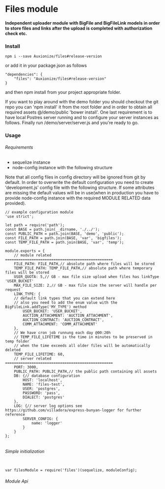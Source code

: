 # Files module

#### Independent uploader module with BigFile and BigFileLink models in order to store files and links after the upload is completed with authorization check etc.
 
### Install

```
npm i --save Auxionize/files#release-version
```

or add it in your package.json as follows

```
"dependencies": {
    "files": "Auxionize/files#release-version"
}
```

and then npm install from your project appropriate folder.

If you want to play around with the demo folder you should checkout the git repo you can 'npm install' it from the root folder and in order to obtain all required assets
@/demo/public 'bower install'. One last requirement is to have local Postres server running and to configure your server instances as follows. Finally run /demo/server/server.js and you're ready to go.

### Usage

###### Requirements

- sequelize instance
- node-config instance with the following structure

Note that all config files in config directory will be ignored from git by default.
In order to overwrite the default configuration you need to create 'development.js' config file with the following structure. If some attributes are missing the default values will be in use(when in production you have to provide node-config instance with the required MODULE RELATED data provided).

```
// example configuration module
'use strict';

let path = require('path');
const BASE = path.join(__dirname, './../');
const PUBLIC_PATH = path.join(BASE, 'demo', 'public');
const FILE_PATH = path.join(BASE, 'var', 'bigfiles');
const TEMP_FILE_PATH = path.join(BASE, 'var', 'temp');

module.exports = {
	// module related =================================================
	FILE_PATH: FILE_PATH,// absolute path where files will be stored
	TEMP_FILE_PATH: TEMP_FILE_PATH,// absolute path where temporary files will be stored
	USER_QUOTA: 5,// GB - max file size upload when files has linkType 'USER_BUCKET'
	MAX_FILE_SIZE: 2,// GB - max file size the server will handle per request
	LINK_TYPE: {
	// default link types that you can extend here
	// also you need to add the enum value with the BigFileLink.addType('MY_TYPE') method
		USER_BUCKET: 'USER_BUCKET',
		AUCTION_ATTACHMENT: 'AUCTION_ATTACHMENT',
		AUCTION_CONTRACT: 'AUCTION_CONTRACT',
		COMM_ATTACHMENT: 'COMM_ATTACHMENT'
	},
	// We have cron job runnung each day @00:20h
	// TEMP_FILE_LIFETIME is the time in minutes to be preserved in temp folder
	// when the time exceeds all older files will be automatically deleted
	TEMP_FILE_LIFETIME: 60,
	// server related =================================================
	PORT: 3000,
	PUBLIC_PATH: PUBLIC_PATH,// the public path containing all assets
	DB: {// database configuration
		HOST: 'localhost',
		NAME: 'files-test',
		USER: 'postgres',
		PASSWORD: 'pass',
		DIALECT: 'postgres'
	},
	LOG: {// server log options see https://github.com/villadora/express-bunyan-logger for further reference
		SERVER_CONFIG: {
			name: 'logger'
		}
	}
};


```

###### Simple initialization

```

var filesModule = require('files')(sequelize, moduleConfig);

```

###### Module Api

```


```
